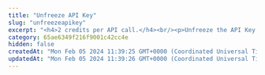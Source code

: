```yaml
---
title: "Unfreeze API Key"
slug: "unfreezeapikey"
excerpt: "<h4>2 credits per API call.</h4><br/><p>Unfreeze the API Key.\nIt's possible to perform sensitive operations like send ledger transaction, send off-chain transaction, send blockchain transaction,\nbroadcast blockchain transaction, perform Order book trade or create blockage again.</p>"
category: 65ae6349f216f9001c42cc4e
hidden: false
createdAt: "Mon Feb 05 2024 11:39:25 GMT+0000 (Coordinated Universal Time)"
updatedAt: "Mon Feb 05 2024 11:39:26 GMT+0000 (Coordinated Universal Time)"
---
```

